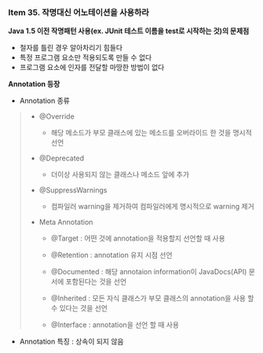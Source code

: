 ### Item 35. 작명대신 어노테이션을 사용하라

**Java 1.5  이전 작명패턴 사용\(ex. JUnit 테스트 이름을 test로 시작하는 것\)의 문제점**

* 철자를 틀린 경우 알아차리기 힘들다
* 특정 프로그램 요소만 적용되도록 만들 수 없다
* 프로그램 요소에 인자를 전달할 마땅한 방법이 없다

**Annotation 등장**

* Annotation 종류

> * @Override
>
>   * 해당 메소드가 부모 클래스에 있는 메소드를 오버라이드 한 것을 명시적 선언
>
> * @Deprecated
>
>   * 더이상 사용되지 않는 클래스나 메소드 앞에 추가
>
> * @SuppressWarnings
>
>   * 컴파일러 warning을 제거하여 컴파일러에게 명시적으로  warning 제거
>
> * Meta Annotation
>
>   * @Target : 어떤 것에 annotation을 적용할지 선언할 때 사용
>   * @Retention : annotation 유지 시점 선언
>
>   * @Documented : 해당 annotaion information이 JavaDocs\(API\) 문서에 포함된다는 것을 선언
>
>   * @Inherited : 모든 자식 클래스가 부모 클래스의 annotation을 사용 할 수 있다는 것을 선언
>
>   * @Interface : annotation을 선언 할 때 사용

* Annotation 특징 : 상속이 되지 않음



